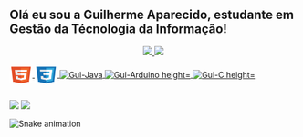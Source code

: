 ##  Olá eu sou a Guilherme Aparecido, estudante em Gestão da Técnologia da Informação!
<div align="center">
  <a href="https://github.com/Guiilhermeap">
  <img height="180em" src="https://github-readme-stats.vercel.app/api?username=Guiilhermeap&show_icons=true&theme=dracula&include_all_commits=true&count_private=true"/>
  <img height="180em" src="https://github-readme-stats.vercel.app/api/top-langs/?username=Guiilhermeap&layout=compact&langs_count=7&theme=dracula"/>    
</div>
  
<div style="display: inline_block"><br>
  <img align="center" alt="Gui-HTML" height="30" width="40" 
src="https://raw.githubusercontent.com/devicons/devicon/master/icons/html5/html5-original.svg">
  <img align="center" alt="Gui-CSS" height="30" width="40"
src="https://raw.githubusercontent.com/devicons/devicon/master/icons/css3/css3-original.svg">
  <img align="center" alt="Gui-Java" height="30" width="40"
src="https://cdn.jsdelivr.net/gh/devicons/devicon/icons/java/java-original.svg" />
  <img align="center" alt="Gui-Arduino height="30" width="40"
src="https://cdn.jsdelivr.net/gh/devicons/devicon/icons/arduino/arduino-original-wordmark.svg" />
  <img align="center" alt="Gui-C height="30" width="40"
src="https://cdn.jsdelivr.net/gh/devicons/devicon/icons/c/c-original.svg" />
</div>
  
  ##
 
<div>  
  <a href = "mailto:guilhermeeap63@gmail.com"><img src="https://img.shields.io/badge/-Gmail-%23333?style=for-the-badge&logo=gmail&logoColor=white" target="_blank"></a>
  <a href="https://www.linkedin.com/in/guilherme-aparecido-63506921a" target="_blank"><img src="https://img.shields.io/badge/-LinkedIn-%230077B5?style=for-the-badge&logo=linkedin&logoColor=white" target="_blank"></a>
 
  ![Snake animation](https://github.com/Guiilhermeap/Guiilhermeap/blob/output/github-contribution-grid-snake.svg)
 
</div>

